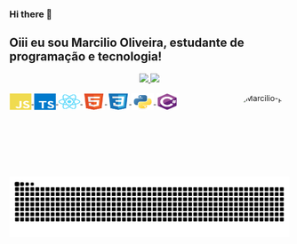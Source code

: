 ### Hi there 👋

## Oiii eu sou Marcilio Oliveira, estudante de programação e tecnologia!
<div align="center">
  <a href="https://github.com/Marcilio-Oliveira-Vale">
  <img height="180em" src="https://github-readme-stats.vercel.app/api?username=Marcilio-Oliveira-Vale&show_icons=true&theme=dracula&include_all_commits=true&count_private=true"/>
  <img height="180em" src="https://github-readme-stats.vercel.app/api/top-langs/?username=Marcilio-Oliveira-Vale&layout=compact&langs_count=7&theme=dracula"/>
</div>
<div style="display: inline_block"><br>
  <img align="center" alt="Marcilio-Js" height="30" width="40" src="https://raw.githubusercontent.com/devicons/devicon/master/icons/javascript/javascript-plain.svg">
  <img align="center" alt="Marcilio-Ts" height="30" width="40" src="https://raw.githubusercontent.com/devicons/devicon/master/icons/typescript/typescript-plain.svg">
  <img align="center" alt="Marcilio-React" height="30" width="40" src="https://raw.githubusercontent.com/devicons/devicon/master/icons/react/react-original.svg">
  <img align="center" alt="Marcilio-HTML" height="30" width="40" src="https://raw.githubusercontent.com/devicons/devicon/master/icons/html5/html5-original.svg">
  <img align="center" alt="Marcilio-CSS" height="30" width="40" src="https://raw.githubusercontent.com/devicons/devicon/master/icons/css3/css3-original.svg">
  <img align="center" alt="Marcilio-Python" height="30" width="40" src="https://raw.githubusercontent.com/devicons/devicon/master/icons/python/python-original.svg">
  <img align="center" alt="Marcilio-Csharp" height="30" width="40" src="https://raw.githubusercontent.com/devicons/devicon/master/icons/csharp/csharp-original.svg">
  <img align="right" alt="Marcilio-pic" height="150" style="border-radius:50px;" 
</div>
  
  ##
 
<div>
 
  ![Snake animation](https://github.com/Marcilio-Oliveira-Vale/Marcilio-Oliveira-Vale/blob/output/github-contribution-grid-snake.svg)
 
</div>
